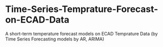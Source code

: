 # Time-Series-Temprature-Forecast-on-ECAD-Data
A short-term temperature forecast models on ECAD Temprature Data (by Time Series Forecasting models by AR, ARIMA)
